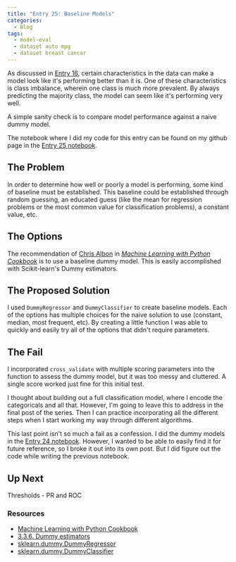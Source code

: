 ```yaml
---
title: "Entry 25: Baseline Models"
categories:
  - Blog
tags:
  - model-eval
  - dataset auto mpg
  - dataset breast cancer
---
```


As discussed in [Entry 16](https://julielinx.github.io/blog/16_model_eval_and_mathjax/), certain characteristics in the data can make a model look like it's performing better than it is. One of these characteristics is class imbalance, wherein one class is much more prevalent. By always predicting the majority class, the model can seem like it's performing very well.

A simple sanity check is to compare model performance against a naive dummy model.

The notebook where I did my code for this entry can be found on my github page in the [Entry 25 notebook](https://github.com/julielinx/datascience_diaries/blob/master/02_model_eval/25_nb_baseline_compare.ipynb).

## The Problem

In order to determine how well or poorly a model is performing, some kind of baseline must be established. This baseline could be established through random guessing, an educated guess (like the mean  for regression problems or the most common value for classification problems), a constant value, etc.

## The Options

The recommendation of [Chris Albon](https://chrisalbon.com/) in *[Machine Learning with Python Cookbook](https://www.amazon.com/Machine-Learning-Python-Cookbook-Preprocessing/dp/1491989386)* is to use a baseline dummy model. This is easily accomplished with Scikit-learn's Dummy estimators.

## The Proposed Solution

I used `DummyRegressor` and `DummyClassifier` to create baseline models. Each of the options has multiple choices for the naive solution to use (constant, median, most frequent, etc). By creating a little function I was able to quickly and easily try all of the options that didn't require parameters.

## The Fail

I incorporated `cross_validate` with multiple scoring parameters into the function to assess the dummy model, but it was too messy and cluttered. A single score worked just fine for this initial test.

I thought about building out a full classification model, where I encode the categoricals and all that. However, I'm going to leave this to address in the final post of the series. Then I can practice incorporating all the different steps when I start working my way through different algorithms.

This last point isn't so much a fail as a confession. I did the dummy models in the [Entry 24 notebook](https://github.com/julielinx/datascience_diaries/blob/master/02_model_eval/24_nb_class_score_implement.ipynb). However, I wanted to be able to easily find it for future reference, so I broke it out into its own post. But I did figure out the code while writing the previous notebook.

## Up Next

Thresholds - PR and ROC

### Resources

- [Machine Learning with Python Cookbook](https://www.amazon.com/Machine-Learning-Python-Cookbook-Preprocessing/dp/1491989386)
- [3.3.6. Dummy estimators](https://scikit-learn.org/stable/modules/model_evaluation.html#dummy-estimators)
- [sklearn.dummy.DummyRegressor](https://scikit-learn.org/stable/modules/generated/sklearn.dummy.DummyRegressor.html)
- [sklearn.dummy.DummyClassifier](https://scikit-learn.org/stable/modules/generated/sklearn.dummy.DummyClassifier.html?highlight=dummyclassifier#sklearn.dummy.DummyClassifier)